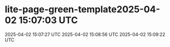 # lite-page-green-template2025-04-02 15:07:03 UTC
2025-04-02 15:07:27 UTC
2025-04-02 15:08:56 UTC
2025-04-02 15:09:22 UTC

